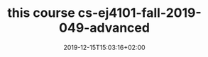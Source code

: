 ---
title: "this course cs-ej4101-fall-2019-049-advanced"
date: 2019-12-15T15:03:16+02:00
draft: true
---